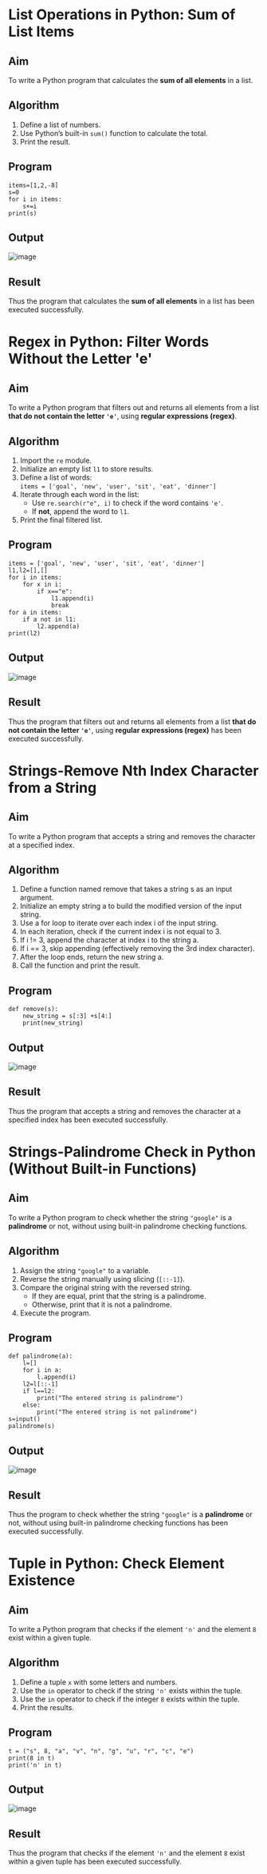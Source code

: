# List Operations in Python: Sum of List Items
## Aim
To write a Python program that calculates the **sum of all elements** in a list.
## Algorithm
1. Define a list of numbers.
2. Use Python’s built-in `sum()` function to calculate the total.
3. Print the result.
## Program
```
items=[1,2,-8]
s=0
for i in items:
    s+=i
print(s)
```
## Output
![image](https://github.com/user-attachments/assets/8f741ed7-beaa-43ee-944b-06984ec5c9e2)
## Result
Thus the program that calculates the **sum of all elements** in a list has been executed successfully.


# Regex in Python: Filter Words Without the Letter 'e'
## Aim
To write a Python program that filters out and returns all elements from a list **that do not contain the letter `'e'`**, using **regular expressions (regex)**.
## Algorithm
1. Import the `re` module.
2. Initialize an empty list `l1` to store results.
3. Define a list of words:  
   `items = ['goal', 'new', 'user', 'sit', 'eat', 'dinner']`
4. Iterate through each word in the list:
   - Use `re.search(r"e", i)` to check if the word contains `'e'`.
   - If **not**, append the word to `l1`.
5. Print the final filtered list.
## Program
```
items = ['goal', 'new', 'user', 'sit', 'eat', 'dinner']
l1,l2=[],[]
for i in items:
    for x in i:
        if x=="e":
            l1.append(i)
            break
for a in items:
    if a not in l1:
        l2.append(a)
print(l2)
```
## Output
![image](https://github.com/user-attachments/assets/433478e2-cb17-4b56-82c0-03cc8f57e444)
## Result
Thus the program that filters out and returns all elements from a list **that do not contain the letter `'e'`**, using **regular expressions (regex)** has been executed successfully.


# Strings-Remove Nth Index Character from a String
## Aim
To write a Python program that accepts a string and removes the character at a specified index.
## Algorithm
1. Define a function named remove that takes a string s as an input argument.
2. Initialize an empty string a to build the modified version of the input string.
3. Use a for loop to iterate over each index i of the input string.
4. In each iteration, check if the current index i is not equal to 3.
5. If i != 3, append the character at index i to the string a.
6. If i == 3, skip appending (effectively removing the 3rd index character).
7. After the loop ends, return the new string a.
8. Call the function and print the result.
## Program
```
def remove(s):
    new_string = s[:3] +s[4:]
    print(new_string)
```
## Output
![image](https://github.com/user-attachments/assets/23c67dfc-fdfe-45b9-895a-1013cba1423f)
## Result
Thus the program that accepts a string and removes the character at a specified index has been executed successfully.


# Strings-Palindrome Check in Python (Without Built-in Functions)
## Aim
To write a Python program to check whether the string `"google"` is a **palindrome** or not, without using built-in palindrome checking functions.
## Algorithm
1. Assign the string `"google"` to a variable.
2. Reverse the string manually using slicing (`[::-1]`).
3. Compare the original string with the reversed string.
   - If they are equal, print that the string is a palindrome.
   - Otherwise, print that it is not a palindrome.
4. Execute the program.
## Program
```
def palindrome(a):
    l=[]
    for i in a:
        l.append(i)
    l2=l[::-1]
    if l==l2:
        print("The entered string is palindrome")
    else:
        print("The entered string is not palindrome")
s=input() 
palindrome(s)
```
## Output
![image](https://github.com/user-attachments/assets/2b593a84-af72-4337-9fdf-0111f668efec)
## Result
Thus the program to check whether the string `"google"` is a **palindrome** or not, without using built-in palindrome checking functions has been executed successfully.


# Tuple in Python: Check Element Existence
## Aim
To write a Python program that checks if the element `'n'` and the element `8` exist within a given tuple.
## Algorithm
1. Define a tuple `x` with some letters and numbers.
2. Use the `in` operator to check if the string `'n'` exists within the tuple.
3. Use the `in` operator to check if the integer `8` exists within the tuple.
4. Print the results.
## Program
```
t = ("s", 8, "a", "v", "n", "g", "u", "r", "c", "e")
print(8 in t)
print('n' in t)
```
## Output
![image](https://github.com/user-attachments/assets/65c04952-07a3-459f-8913-5fa9e9c962bb)

## Result
Thus the program that checks if the element `'n'` and the element `8` exist within a given tuple has been executed successfully.
